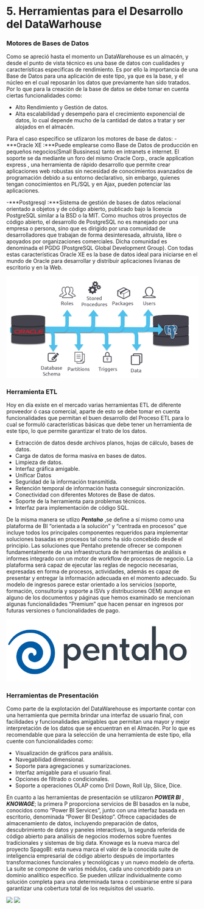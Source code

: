 # 5. Herramientas para el Desarrollo del DataWarhouse
### Motores de Bases de Datos
Como se apreció hasta el momento un DataWarehouse es un almacén, y desde el punto de vista técnico es una base de datos con cualidades y características especificas de rendimiento. Es por ello la importancia de una Base de Datos para una aplicación de este tipo, ya que es la base, y el núcleo en el cual reposarán los datos que previamente han sido tratados.
Por lo que para la creación de la base de datos se debe tomar en cuenta ciertas funcionalidades como:
-	Alto Rendimiento y Gestión de datos.
-	Alta escalabilidad y desempeño para el crecimiento exponencial de datos, lo cual depende mucho de la cantidad de datos a tratar y ser alojados en el almacén.

Para el caso especifico se utlizaron los motores de base de datos:
-***Oracle XE :***Puede emplearse como Base de Datos de producción en pequeños negocios(Small Bussiness) tanto en intranets e internet. El soporte se da mediante un foro del mismo Oracle Corp., oracle application express , una herramienta de rápido desarrollo que permite crear aplicaciones web robustas sin necesidad de conocimientos avanzados de programación debido a su entorno declarativo, sin embargo, quienes tengan conocimientos en PL/SQL y en Ajax, pueden potenciar las aplicaciones.

-***Postgresql :***Sistema de gestión de bases de datos relacional orientado a objetos y de código abierto, publicado bajo la licencia PostgreSQL similar a la BSD o la MIT.
Como muchos otros proyectos de código abierto, el desarrollo de PostgreSQL no es manejado por una empresa o persona, sino que es dirigido por una comunidad de desarrolladores que trabajan de forma desinteresada, altruista, libre o apoyados por organizaciones comerciales. Dicha comunidad es denominada el PGDG (PostgreSQL Global Development Group).
Con todas estas características Oracle XE es la base de datos ideal para iniciarse en el mundo de Oracle para desarrollar y distribuir aplicaciones livianas de escritorio y en la Web.

![](img/oracle_postgreql.PNG)

### Herramienta ETL
Hoy en día existe en el mercado varias herramientas ETL de diferente proveedor ó casa comercial, aparte de esto se debe tomar en cuenta funcionalidades que permitan el buen desarrollo del Proceso ETL para lo cual se formuló características básicas que debe tener un herramienta de este tipo, lo que permite garantizar el trato de los datos.
- Extracción de datos desde archivos planos, hojas de cálculo, bases de datos.
- Carga de datos de forma masiva en bases de datos.
- Limpieza de datos. 
- Interfaz gráfica amigable.
-	Unificar Datos
- Seguridad de la información transmitida.
- Retención temporal de información hasta conseguir sincronización.
- Conectividad con diferentes Motores de Base de datos.
- Soporte de la herramienta para problemas técnicos.
- Interfaz para implementación de código SQL.

De la misma manera se utlizo ***Pentaho*** ,se define a sí mismo como una plataforma de BI “orientada a la solución” y “centrada en procesos” que incluye todos los principales componentes requeridos para implementar soluciones basadas en procesos tal como ha sido concebido desde el principio.
Las soluciones que Pentaho pretende ofrecer se componen fundamentalmente de una infraestructura de herramientas de análisis e informes integrado con un motor de workflow de procesos de negocio. La plataforma será capaz de ejecutar las reglas de negocio necesarias, expresadas en forma de procesos, actividades, además es capaz de presentar y entregar la información adecuada en el momento adecuado.
Su modelo de ingresos parece estar orientado a los servicios (soporte, formación, consultoría y soporte a ISVs y distribuciones OEM) aunque en alguno de los documentos y páginas que hemos examinado se mencionan algunas funcionalidades “Premium” que hacen pensar en ingresos por futuras versiones o funcionalidades de pago.

![](img/pentaho.PNG)


### Herramientas de Presentación
Como parte de la explotación del DataWarehouse es importante contar con una herramienta que permita brindar una interfaz de usuario final, con facilidades y funcionalidades amigables que permitan una mayor y mejor interpretación de los datos que se encuentran en el Almacén.
Por lo que es recomendable que para la selección de una herramienta de este tipo, ella cuente con funcionalidades como:
- Visualización de gráficos para análisis.
- Navegabilidad dimensional.
- Soporte para agregaciones y sumarizaciones.
- Interfaz amigable para el usuario final.
- Opciones de filtrado o condicionales.
- Soporte a operaciones OLAP como Dril Down, Roll Up, Slice, Dice.

En cuanto a las herramientas de presentación se utilizaron ***POWER BI*** , ***KNOWAGE***; la primera P proporciona servicios de BI basados en la nube, conocidos como “Power BI Services”, junto con una interfaz basada en escritorio, denominada “Power BI Desktop”. Ofrece capacidades de almacenamiento de datos, incluyendo preparación de datos, descubrimiento de datos y paneles interactivos, la segunda referida de código abierto para análisis de negocios modernos sobre fuentes tradicionales y sistemas de big data. Knowage es la nueva marca del proyecto SpagoBI: esta nueva marca el valor de la conocida suite de inteligencia empresarial de código abierto después de importantes transformaciones funcionales y tecnológicas y un nuevo modelo de oferta. La suite se compone de varios módulos, cada uno concebido para un dominio analítico específico. Se pueden utilizar individualmente como solución completa para una determinada tarea o combinarse entre sí para garantizar una cobertura total de los requisitos del usuario.

![](img/knowage.PNG) 
![](img/powerbi.PNG) 
